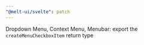 ```yaml
---
"@melt-ui/svelte": patch
---
```


Dropdown Menu, Context Menu, Menubar: export the `createMenuCheckboxItem` return type

